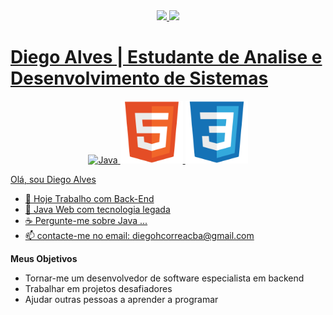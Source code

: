 <div align="center">
  <a href="https://github.com/DiegoHCAlves">
  <img height="180em" src="https://github-readme-stats.vercel.app/api?username=DiegoHCAlves&theme=onedark&show_icons=true&hide_border=false&count_private=true"/>
  <img height="180em" src="https://github-readme-stats.vercel.app/api/top-langs/?username=DiegoHCAlves&theme=onedark&show_icons=true&hide_border=false&layout=compact"/>    
</div>


# Diego Alves | Estudante de Analise e Desenvolvimento de Sistemas

<div align="center">
    <img alt="Java" height="100" src="https://cdn.jsdelivr.net/gh/devicons/devicon/icons/java/java-original-wordmark.svg">
    <img alt="HTML5" height="100" src="https://raw.githubusercontent.com/devicons/devicon/master/icons/html5/html5-original.svg">
    <img alt="CSS3" height="100" src="https://raw.githubusercontent.com/devicons/devicon/master/icons/css3/css3-original.svg">
</div>

Olá, sou Diego Alves

- 🔭 Hoje Trabalho com Back-End
- 🌱 Java Web com tecnologia legada
- ☕ Pergunte-me sobre Java ...
- 📫 contacte-me no email: diegohcorreacba@gmail.com

**Meus Objetivos**

* Tornar-me um desenvolvedor de software especialista em backend
* Trabalhar em projetos desafiadores
* Ajudar outras pessoas a aprender a programar
